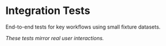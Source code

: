 # Integration Tests

End-to-end tests for key workflows using small fixture datasets.

*These tests mirror real user interactions.*
